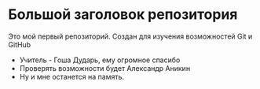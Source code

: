 Большой заголовок репозитория
================================================================
Это мой первый репозиторий. Создан для изучения возможностей Git и GitHub
- Учитель - Гоша Дударь, ему огромное спасибо
- Проверять возможности будет Александр Аникин
- Ну и мне останется на память.
